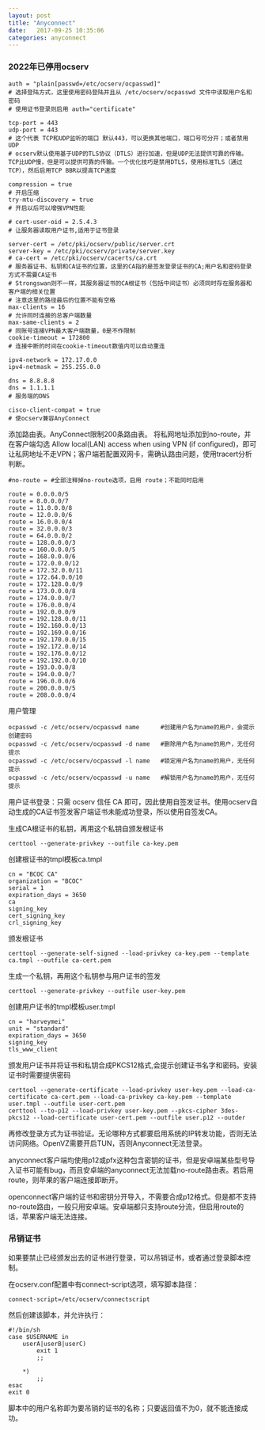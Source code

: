 ```yaml
---
layout: post
title: "Anyconnect" 
date:   2017-09-25 10:35:06
categories: anyconnect
---
```


<!-- more -->

### 2022年已停用ocserv
```
auth = "plain[passwd=/etc/ocserv/ocpasswd]"
# 选择登陆方式，这里使用密码登陆并且从 /etc/ocserv/ocpasswd 文件中读取用户名和密码
# 使用证书登录则启用 auth="certificate"
 
tcp-port = 443
udp-port = 443
# 这个代表 TCP和UDP监听的端口 默认443，可以更换其他端口，端口号可分开；或者禁用UDP
# ocserv默认使用基于UDP的TLS协议（DTLS）进行加速，但是UDP无法提供可靠的传输。TCP比UDP慢，但是可以提供可靠的传输。一个优化技巧是禁用DTLS，使用标准TLS（通过TCP），然后启用TCP BBR以提高TCP速度

compression = true
# 开启压缩
try-mtu-discovery = true
# 开启以后可以增强VPN性能

# cert-user-oid = 2.5.4.3
# 让服务器读取用户证书,适用于证书登录

server-cert = /etc/pki/ocserv/public/server.crt
server-key = /etc/pki/ocserv/private/server.key
# ca-cert = /etc/pki/ocserv/cacerts/ca.crt
# 服务器证书、私钥和CA证书的位置，这里的CA指的是签发登录证书的CA;用户名和密码登录方式不需要CA证书
# Strongswan则不一样，其服务器证书的CA根证书（包括中间证书）必须同时存在服务器和客户端的相关位置
# 注意这里的路径最后的位置不能有空格
max-clients = 16
# 允许同时连接的总客户端数量
max-same-clients = 2
# 同账号连接VPN最大客户端数量，0是不作限制
cookie-timeout = 172800
# 连接中断的时间在cookie-timeout数值内可以自动重连

ipv4-network = 172.17.0.0
ipv4-netmask = 255.255.0.0
 
dns = 8.8.8.8
dns = 1.1.1.1
# 服务端的DNS

cisco-client-compat = true
# 使ocserv兼容AnyConnect
```
添加路由表。AnyConnect限制200条路由表。
将私网地址添加到no-route，并在客户端勾选 Allow local(LAN) access when using VPN (if configured)，即可让私网地址不走VPN；客户端若配置双网卡，需确认路由问题，使用tracert分析判断。

```
#no-route = #全部注释掉no-route选项，启用 route；不能同时启用

route = 0.0.0.0/5
route = 8.0.0.0/7
route = 11.0.0.0/8
route = 12.0.0.0/6
route = 16.0.0.0/4
route = 32.0.0.0/3
route = 64.0.0.0/2
route = 128.0.0.0/3
route = 160.0.0.0/5
route = 168.0.0.0/6
route = 172.0.0.0/12
route = 172.32.0.0/11
route = 172.64.0.0/10
route = 172.128.0.0/9
route = 173.0.0.0/8
route = 174.0.0.0/7
route = 176.0.0.0/4
route = 192.0.0.0/9
route = 192.128.0.0/11
route = 192.160.0.0/13
route = 192.169.0.0/16
route = 192.170.0.0/15
route = 192.172.0.0/14
route = 192.176.0.0/12
route = 192.192.0.0/10
route = 193.0.0.0/8
route = 194.0.0.0/7
route = 196.0.0.0/6
route = 200.0.0.0/5
route = 208.0.0.0/4
```

用户管理
```
ocpasswd -c /etc/ocserv/ocpasswd name      #创建用户名为name的用户，会提示创建密码
ocpasswd -c /etc/ocserv/ocpasswd -d name   #删除用户名为name的用户，无任何提示
ocpasswd -c /etc/ocserv/ocpasswd -l name   #锁定用户名为name的用户，无任何提示
ocpasswd -c /etc/ocserv/ocpasswd -u name   #解锁用户名为name的用户，无任何提示
```
用户证书登录：只需 ocserv 信任 CA 即可，因此使用自签发证书。使用ocserv自动生成的CA证书签发客户端证书未能成功登录，所以使用自签发CA。

生成CA根证书的私钥，再用这个私钥自颁发根证书
```
certtool --generate-privkey --outfile ca-key.pem
```
创建根证书的tmpl模板ca.tmpl
```
cn = "BCOC CA"
organization = "BCOC"
serial = 1
expiration_days = 3650
ca
signing_key
cert_signing_key
crl_signing_key
```
颁发根证书
```
certtool --generate-self-signed --load-privkey ca-key.pem --template ca.tmpl --outfile ca-cert.pem
```

生成一个私钥，再用这个私钥参与用户证书的签发
```
certtool --generate-privkey --outfile user-key.pem
```
创建用户证书的tmpl模板user.tmpl
```
cn = "harveymei"
unit = "standard"
expiration_days = 3650
signing_key
tls_www_client
```
颁发用户证书并将证书和私钥合成PKCS12格式,会提示创建证书名字和密码。安装证书时需要提供密码
```
certtool --generate-certificate --load-privkey user-key.pem --load-ca-certificate ca-cert.pem --load-ca-privkey ca-key.pem --template user.tmpl --outfile user-cert.pem
certtool --to-p12 --load-privkey user-key.pem --pkcs-cipher 3des-pkcs12 --load-certificate user-cert.pem --outfile user.p12 --outder
```

再修改登录方式为证书验证。无论哪种方式都要启用系统的IP转发功能，否则无法访问网络。OpenVZ需要开启TUN，否则Anyconnect无法登录。

anyconnect客户端均使用p12或pfx这种包含密钥的证书，但是安卓端某些型号导入证书可能有bug，而且安卓端的anyconnect无法加载no-route路由表。若启用route，则苹果的客户端连接即断开。

openconnect客户端的证书和密钥分开导入，不需要合成p12格式。但是都不支持no-route路由，一般只用安卓端。安卓端都只支持route分流，但启用route的话，苹果客户端无法连接。

### 吊销证书

如果要禁止已经颁发出去的证书进行登录，可以吊销证书，或者通过登录脚本控制。

在ocserv.conf配置中有connect-script选项，填写脚本路径：
```
connect-script=/etc/ocserv/connectscript
```
然后创建该脚本，并允许执行：
```
#!/bin/sh
case $USERNAME in
    userA|userB|userC)
        exit 1
        ;;
        
    *)  
        ;;
esac
exit 0
```
脚本中的用户名称即为要吊销的证书的名称；只要返回值不为0，就不能连接成功。

